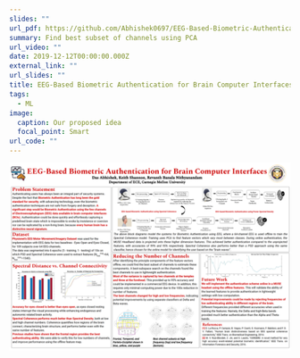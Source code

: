 ```yaml
---
slides: ""
url_pdf: https://github.com/Abhishek0697/EEG-Based-Biometric-Authentication-for-Brain-Computer-Interfaces-/blob/master/Biometric_Authentication_using_EEG_Report.pdf
summary: Find best subset of channels using PCA
url_video: ""
date: 2019-12-12T00:00:00.000Z
external_link: ""
url_slides: ""
title: EEG-Based Biometric Authentication for Brain Computer Interfaces
tags:
  - ML
image:
  caption: Our proposed idea
  focal_point: Smart
url_code: ""
---
```

![](Poster.png)
